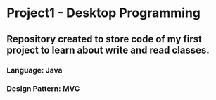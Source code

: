 # Project1 - Desktop Programming

## Repository created to store code of my first project to learn about write and read classes.

### Language: Java
### Design Pattern: MVC

